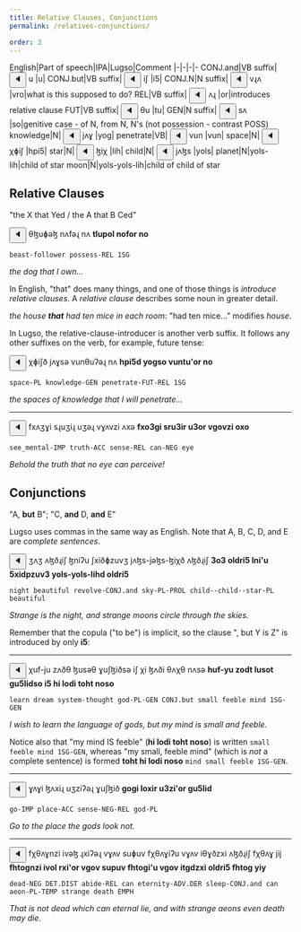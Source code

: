 ```yaml
---
title: Relative Clauses, Conjunctions
permalink: /relatives-conjunctions/

order: 3
---
```


English|Part of speech|IPA|Lugso|Comment
|-|-|-|-
CONJ.and|VB suffix|<span class='spoken '> <button class='speak' type='button' data-ipa='u'>🔈</button> <span class='ipa'>u</span> </span>|u|
CONJ.but|VB suffix|<span class='spoken '> <button class='speak' type='button' data-ipa='iʃ'>🔈</button> <span class='ipa'>iʃ</span> </span>|i5|
CONJ.N|N suffix|<span class='spoken '> <button class='speak' type='button' data-ipa='vɻʌ'>🔈</button> <span class='ipa'>vɻʌ</span> </span>|vro|what is this supposed to do?
REL|VB suffix|<span class='spoken '> <button class='speak' type='button' data-ipa='ʌɻ'>🔈</button> <span class='ipa'>ʌɻ</span> </span>|or|introduces relative clause
FUT|VB suffix|<span class='spoken '> <button class='speak' type='button' data-ipa='θu'>🔈</button> <span class='ipa'>θu</span> </span>|tu|
GEN|N suffix|<span class='spoken '> <button class='speak' type='button' data-ipa='sʌ'>🔈</button> <span class='ipa'>sʌ</span> </span>|so|genitive case - of N, from N, N's (not possession - contrast POSS)
knowledge|N|<span class='spoken '> <button class='speak' type='button' data-ipa='jʌɣ'>🔈</button> <span class='ipa'>jʌɣ</span> </span>|yog|
penetrate|VB|<span class='spoken '> <button class='speak' type='button' data-ipa='vun'>🔈</button> <span class='ipa'>vun</span> </span>|vun|
space|N|<span class='spoken '> <button class='speak' type='button' data-ipa='χɸiʃ'>🔈</button> <span class='ipa'>χɸiʃ</span> </span>|hpi5|
star|N|<span class='spoken '> <button class='speak' type='button' data-ipa='ɮiχ'>🔈</button> <span class='ipa'>ɮiχ</span> </span>|lih|
child|N|<span class='spoken '> <button class='speak' type='button' data-ipa='jʌɮs'>🔈</button> <span class='ipa'>jʌɮs</span> </span>|yols|
planet|N|yols-lih|child of star
moon|N|yols-yols-lih|child of child of star

## Relative Clauses

"the X that Yed / the A that B Ced"

<span class='spoken '> <button class='speak' type='button' data-ipa='θɮuɸəɮ nʌfəɻ nʌ'>🔈</button> <span class='ipa'>θɮuɸəɮ nʌfəɻ nʌ</span> </span> <strong>tlupol nofor no</strong>

`beast-follower possess-REL 1SG`

_the dog that I own..._

In English, "that" does many things, and one of those things is _introduce relative clauses_. A _relative clause_ describes some noun in greater detail.

_the house **that** had ten mice in each room_: "had ten mice..." modifies _house_.

In Lugso, the relative-clause-introducer is another verb suffix. It follows any other suffixes on the verb, for example, future tense:

<span class='spoken '> <button class='speak' type='button' data-ipa='χɸiʃð jʌɣsə vunθuʔəɻ nʌ'>🔈</button> <span class='ipa'>χɸiʃð jʌɣsə vunθuʔəɻ nʌ</span> </span> <strong>hpi5d yogso vuntu'or no</strong>

`space-PL knowledge-GEN penetrate-FUT-REL 1SG`

_the spaces of knowledge that I will penetrate..._

---

<span class='spoken '> <button class='speak' type='button' data-ipa='fxʌʒɣi sɻuʒiɻ uʒəɻ vɣʌvzi ʌxə'>🔈</button> <span class='ipa'>fxʌʒɣi sɻuʒiɻ uʒəɻ vɣʌvzi ʌxə</span> </span> <strong>fxo3gi sru3ir u3or vgovzi oxo</strong>

`see_mental-IMP truth-ACC sense-REL can-NEG eye`

_Behold the truth that no eye can perceive!_

## Conjunctions

"A, **but** B"; "C, **and** D, **and** E"

Lugso uses commas in the same way as English. Note that A, B, C, D, and E are _complete sentences_.

<span class='spoken '> <button class='speak' type='button' data-ipa='ʒʌʒ ʌɮðɻiʃ ɮniʔu ʃxiðɸzuvʒ jʌɮs-jəɮs-ɮiχð ʌɮðɻiʃ'>🔈</button> <span class='ipa'>ʒʌʒ ʌɮðɻiʃ ɮniʔu ʃxiðɸzuvʒ jʌɮs-jəɮs-ɮiχð ʌɮðɻiʃ</span> </span> <strong>3o3 oldri5 lni'u 5xidpzuv3 yols-yols-lihd oldri5</strong>

`night beautiful revolve-CONJ.and sky-PL-PROL child--child--star-PL beautiful`

_Strange is the night, and strange moons circle through the skies._

Remember that the copula ("to be") is implicit, so the clause ", but Y is Z" is introduced by only **i5**:

---

<span class='spoken '> <button class='speak' type='button' data-ipa='χuf-ju zʌðθ ɮusəθ ɣuʃɮiðsə iʃ χi ɮʌði θʌχθ nʌsə'>🔈</button> <span class='ipa'>χuf-ju zʌðθ ɮusəθ ɣuʃɮiðsə iʃ χi ɮʌði θʌχθ nʌsə</span> </span> <strong>huf-yu zodt lusot gu5lidso i5 hi lodi toht noso</strong>

`learn dream system-thought god-PL-GEN CONJ.but small feeble mind 1SG-GEN`

_I wish to learn the language of gods, but my mind is small and feeble._

Notice also that "my mind IS feeble" (**hi lodi toht noso**) is written `small feeble mind 1SG-GEN`, whereas "my small, feeble mind" (which is _not_ a complete sentence) is formed **toht hi lodi noso** `mind small feeble 1SG-GEN`.

---

<span class='spoken '> <button class='speak' type='button' data-ipa='ɣʌɣi ɮʌxiɻ uʒziʔəɻ ɣuʃɮið'>🔈</button> <span class='ipa'>ɣʌɣi ɮʌxiɻ uʒziʔəɻ ɣuʃɮið</span> </span> <strong>gogi loxir u3zi'or gu5lid</strong>

`go-IMP place-ACC sense-NEG-REL god-PL`

_Go to the place the gods look not._

---

<span class='spoken '> <button class='speak' type='button' data-ipa='fχθʌɣnzi ivəɮ ɻxiʔəɻ vɣʌv suɸuv fχθʌɣiʔu vɣʌv iθɣðzxi ʌɮðɻiʃ fχθʌɣ jij'>🔈</button> <span class='ipa'>fχθʌɣnzi ivəɮ ɻxiʔəɻ vɣʌv suɸuv fχθʌɣiʔu vɣʌv iθɣðzxi ʌɮðɻiʃ fχθʌɣ jij</span> </span> <strong>fhtognzi ivol rxi'or vgov supuv fhtogi'u vgov itgdzxi oldri5 fhtog yiy</strong>

`dead-NEG DET.DIST abide-REL can eternity-ADV.DER sleep-CONJ.and can aeon-PL-TEMP strange death EMPH`

_That is not dead which can eternal lie, and with strange aeons even death may die._